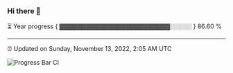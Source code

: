### Hi there 👋

⏳ Year progress { ▓▓▓▓▓▓▓▓▓▓▓▓▓▓▓▓▓▓▓▓▓▓▓▓▓░░░░░ } 86.60 %

---

⏰ Updated on Sunday, November 13, 2022, 2:05 AM UTC

![Progress Bar CI](https://github.com/arthurbuhl/arthurbuhl/workflows/Progress%20Bar%20CI/badge.svg)
